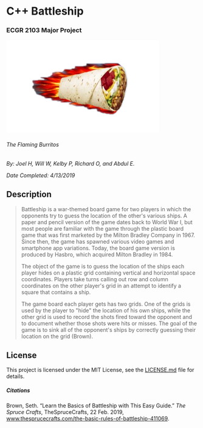 # C++ Battleship 
### ECGR 2103 Major Project

![alt text](res/flaming.png "The Flaming Burritos")
###### The Flaming Burritos

*By: Joel H, Will W, Kelby P, Richard O, and Abdul E.*

*Date Completed: 4/13/2019*

## Description
>Battleship is a war-themed board game for two players in which the opponents try to guess the location of the other's various ships. A paper and pencil version of the game dates back to World War I, but most people are familiar with the game through the plastic board game that was first marketed by the Milton Bradley Company in 1967. Since then, the game has spawned various video games and smartphone app variations. Today, the board game version is produced by Hasbro, which acquired Milton Bradley in 1984. 
>
>The object of the game is to guess the location of the ships each player hides on a plastic grid containing vertical and horizontal space coordinates. Players take turns calling out row and column coordinates on the other player's grid in an attempt to identify a square that contains a ship. 
>
>The game board each player gets has two grids. One of the grids is used by the player to "hide" the location of his own ships, while the other grid is used to record the shots fired toward the opponent and to document whether those shots were hits or misses. The goal of the game is to sink all of the opponent's ships by correctly guessing their location on the grid (Brown).


## License
This project is licensed under the MIT License, see the [LICENSE.md](LICENSE "MIT License") file for details.


##### Citations
Brown, Seth. “Learn the Basics of Battleship with This Easy Guide.” *The Spruce Crafts*, TheSpruceCrafts, 22 Feb. 2019, www.thesprucecrafts.com/the-basic-rules-of-battleship-411069.
